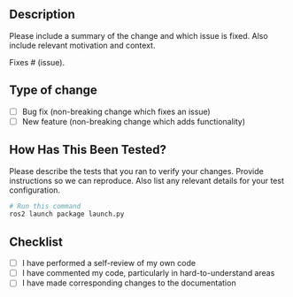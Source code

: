 ## Description

Please include a summary of the change and which issue is fixed. Also include relevant motivation and context.

Fixes # (issue).

## Type of change

- [ ] Bug fix (non-breaking change which fixes an issue)
- [ ] New feature (non-breaking change which adds functionality)

## How Has This Been Tested?

Please describe the tests that you ran to verify your changes.
Provide instructions so we can reproduce. Also list any relevant details for your test configuration.

```bash
# Run this command
ros2 launch package launch.py
```

## Checklist

- [ ] I have performed a self-review of my own code
- [ ] I have commented my code, particularly in hard-to-understand areas
- [ ] I have made corresponding changes to the documentation